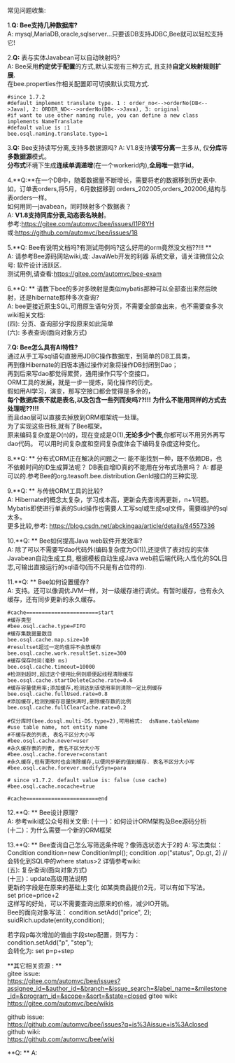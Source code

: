常见问题收集:

1.**Q: Bee支持几种数据库?**		
A: 	mysql,MariaDB,oracle,sqlserver...只要该DB支持JDBC,Bee就可以轻松支持它!		

2.**Q:** 表与实体Javabean可以自动映射吗?	
A: Bee采用**约定优于配置**的方式,默认实现有三种方式, 且支持**自定义映射规则扩展**.  
在bee.properties作相关配置即可切换默认实现方式.		
```properties
#since 1.7.2
#default implement translate type. 1 : order_no<-->orderNo(DB<-->Java), 2: ORDER_NO<-->orderNo(DB<-->Java), 3: original
#if want to use other naming rule, you can define a new class implements NameTranslate
#default value is :1
bee.osql.naming.translate.type=1
```

3.**Q:** Bee支持读写分离,支持多数据源吗?	
A: V1.8支持**读写分离**一主多从, 仅**分库**等**多数据源**模式。  
**分布式**环境下生成**连续单调递增**(在一个workerid内),**全局唯一**数字**id**。  

4.**Q:**在一个DB中，随着数据量不断增长，需要将老的数据移到历史表中.	
如，订单表orders,将5月，6月数据移到 orders_202005,orders_202006,结构与表orders一样。		
如何用同一javabean，同时映射多个数据表？	
A: **V1.8支持同库分表,动态表名映射**。  
参考:https://gitee.com/automvc/bee/issues/I1P8YH		
或:https://github.com/automvc/bee/issues/18	

5.**Q: Bee有说明文档吗?有测试用例吗?这么好用的orm竟然没文档??!!!  **	
A: 请参考Bee源码网站wiki,或: JavaWeb开发的利器 系统文章，请关注微信公众号: 软件设计活跃区.		
测试用例,请查看:https://gitee.com/automvc/bee-exam	

6.**Q: **	请教下bee的多对多映射是类似mybatis那种可以全部查出来然后映射，还是hibernate那种多次查询?	
A: bee更接近原生SQL,可用原生语句分页，不需要全部查出来，也不需要查多次	
   wiki相关文档: 	
   (四): 分页、查询部分字段原来如此简单		
   (六): 多表查询(面向对象方式)	

7.**Q: Bee怎么具有AI特性?**	
通过从手工写sql语句直接用JDBC操作数据库，到简单的DB工具类，	
再到像Hibernate的旧版本通过操作对象将操作DB封闭到Dao；	
再到后来写dao都觉得累赘，通用操作只写个空接口。	
ORM工具的发展，就是一步一提炼，简化操作的历史。	
假如用AI学习，演变，那写空接口都会觉得是多余的，	
**每个数据库表不就是表名,以及包含一些列而矣吗??!!!**	
**为什么不能用同样的方式去处理呢??!!!**	
而且dao层可以直接去掉放到ORM框架统一处理。	
为了实现这些目标,就有了Bee框架。	
原来编码复杂度是O(n)的，现在变成是O(1),**无论多少个表**,你都可以不用另外再写dao代码。	
可以用时间复杂度和空间复杂度体会下编码复杂度这种变化。	

8.**Q: **	分布式ORM正在解决的问题之一:  能不能找到一种，既不依赖DB，也不依赖时间的ID生成算法呢？ DB表自增ID真的不能用在分布式场景吗？
A: 都是可以的.参考Bee的org.teasoft.bee.distribution.GenId接口的三种实现.

9.**Q: **	与传统ORM工具的比较?	
A: Hibernate的概念太复杂，学习成本高，更新会先查询再更新，n+1问题。Mybatis即使进行单表的Suid操作也需要人工写sql或生成sql文件，需要维护的sql太多。	
更多比较,参考: https://blog.csdn.net/abckingaa/article/details/84557336 

10.**Q: **	Bee如何提高Java web软件开发效率?	
A: 除了可以不需要写dao代码外(编码复杂度为O(1)),还提供了表对应的实体Javabean自动生成工具,	
根据模板自动生成Java web前后端代码;人性化的SQL日志,可输出直接运行的sql语句(而不只是有占位符的).	

11.**Q: **	Bee如何设置缓存?	
A: 支持。还可以像调优JVM一样，对一级缓存进行调优。有暂时缓存，也有永久缓存，还有同步更新的永久缓存。	
```properties
#cache=======================start
#缓存类型
#bee.osql.cache.type=FIFO
#缓存集数据量数目
bee.osql.cache.map.size=10
#resultset超过一定的值将不会放缓存
bee.osql.cache.work.resultSet.size=300
#缓存保存时间(毫秒 ms)
bee.osql.cache.timeout=10000
#检测到超时,超过这个使用比例则顺便起线程清除缓存
bee.osql.cache.startDeleteCache.rate=0.6
#缓存容量使用率;添加缓存,检测达到该使用率则清除一定比例缓存
bee.osql.cache.fullUsed.rate=0.8
#添加缓存,检测到缓存容量快满时,删除缓存数的比例
bee.osql.cache.fullClearCache.rate=0.2

#仅分库时(bee.dosql.multi-DS.type=2),可用格式:  dsName.tableName
#use table name, not entity name
#不缓存表的列表, 表名不区分大小写
#bee.osql.cache.never=user
#永久缓存表的列表, 表名不区分大小写
#bee.osql.cache.forever=constant
#永久缓存,但有更改时也会清除缓存,以便同步新的值到缓存. 表名不区分大小写
#bee.osql.cache.forever.modifySyn=para

# since v1.7.2. default value is: false (use cache)
#bee.osql.cache.nocache=true

#cache=======================end
```	

12.**Q: **	Bee设计原理?	
A: 
参考wiki或公众号相关文章:	
(十一)：如何设计ORM架构及Bee源码分析	
(十二)：为什么需要一个新的ORM框架	

13.**Q: **	Bee查询自己怎么写筛选条件呢？像筛选状态大于2的
A: 写法类似：
 Condition condition=new ConditionImpl();
		 condition
		 .op("status", Op.gt, 2) // 会转化到SQL中的where status>2
详情参考wiki:	
(五): 复杂查询(面向对象方式)	
(十三)：update高级用法说明	
更新的字段是在原来的基础上变化 如某类商品提价2元，可以有如下写法。	
set price=price+2	
这样写的好处，可以不需要查询出原来的价格，减少IO开销。	
Bee的面向对象写法：	
condition.setAdd("price", 2);	
suidRich.update(entity,condition);	
	
若字段p每次增加的值由字段step配置，则写为：	
condition.setAdd("p", "step");	
会转化为: set p=p+step	

**其它相关资源	: **	
gitee issue:	
https://gitee.com/automvc/bee/issues?assignee_id=&author_id=&branch=&issue_search=&label_name=&milestone_id=&program_id=&scope=&sort=&state=closed
gitee wiki:	
https://gitee.com/automvc/bee/wikis	
	
github issue:	
https://github.com/automvc/bee/issues?q=is%3Aissue+is%3Aclosed		
github wiki:	
https://github.com/automvc/bee/wiki	

**Q: **	
A: 
